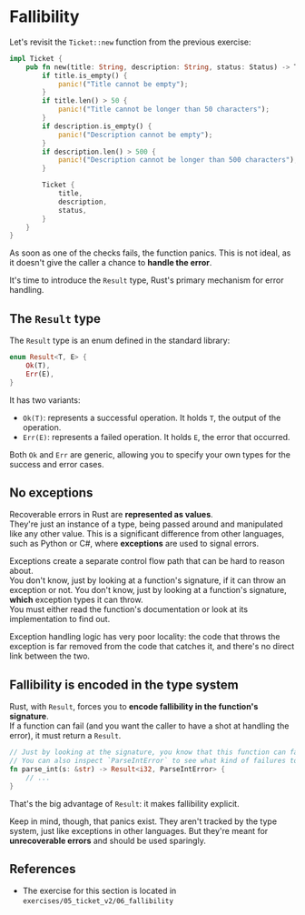 # Fallibility

Let's revisit the `Ticket::new` function from the previous exercise:

```rust
impl Ticket {
    pub fn new(title: String, description: String, status: Status) -> Ticket {
        if title.is_empty() {
            panic!("Title cannot be empty");
        }
        if title.len() > 50 {
            panic!("Title cannot be longer than 50 characters");
        }
        if description.is_empty() {
            panic!("Description cannot be empty");
        }
        if description.len() > 500 {
            panic!("Description cannot be longer than 500 characters");
        }

        Ticket {
            title,
            description,
            status,
        }
    }
}
```

As soon as one of the checks fails, the function panics. 
This is not ideal, as it doesn't give the caller a chance to **handle the error**. 

It's time to introduce the `Result` type, Rust's primary mechanism for error handling.

## The `Result` type

The `Result` type is an enum defined in the standard library:

```rust
enum Result<T, E> {
    Ok(T),
    Err(E),
}
```

It has two variants:

- `Ok(T)`: represents a successful operation. It holds `T`, the output of the operation.
- `Err(E)`: represents a failed operation. It holds `E`, the error that occurred.

Both `Ok` and `Err` are generic, allowing you to specify your own types for the success and error cases.

## No exceptions

Recoverable errors in Rust are **represented as values**.  
They're just an instance of a type, being passed around and manipulated like any other value.
This is a significant difference from other languages, such as Python or C#, where **exceptions** are used to signal errors.

Exceptions create a separate control flow path that can be hard to reason about.  
You don't know, just by looking at a function's signature, if it can throw an exception or not.
You don't know, just by looking at a function's signature, **which** exception types it can throw.  
You must either read the function's documentation or look at its implementation to find out.

Exception handling logic has very poor locality: the code that throws the exception is far removed from the code 
that catches it, and there's no direct link between the two.

## Fallibility is encoded in the type system

Rust, with `Result`, forces you to **encode fallibility in the function's signature**.  
If a function can fail (and you want the caller to have a shot at handling the error), it must return a `Result`.  

```rust
// Just by looking at the signature, you know that this function can fail.
// You can also inspect `ParseIntError` to see what kind of failures to expect.
fn parse_int(s: &str) -> Result<i32, ParseIntError> {
    // ...
}
```

That's the big advantage of `Result`: it makes fallibility explicit.  

Keep in mind, though, that panics exist. They aren't tracked by the type system, just like exceptions in other languages.
But they're meant for **unrecoverable errors** and should be used sparingly.

## References

- The exercise for this section is located in `exercises/05_ticket_v2/06_fallibility`
